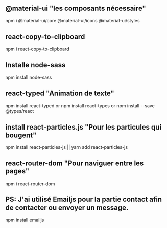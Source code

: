 ## @material-ui "les composants nécessaire"
npm i @material-ui/core @material-ui/icons @material-ui/styles 


## react-copy-to-clipboard
npm i react-copy-to-clipboard


## Installe node-sass
npm install node-sass


## react-typed "Animation de texte"
npm install react-typed
or
npm install react-types
or
npm install --save @types/react


## install react-particles.js "Pour les particules qui bougent"
npm install react-particles-js || yarn add react-particles-js


## react-router-dom "Pour naviguer entre les pages"
npm i react-router-dom





## PS: J'ai utilisé Emailjs pour la partie contact afin de contacter ou envoyer un message.
npm install emailjs




